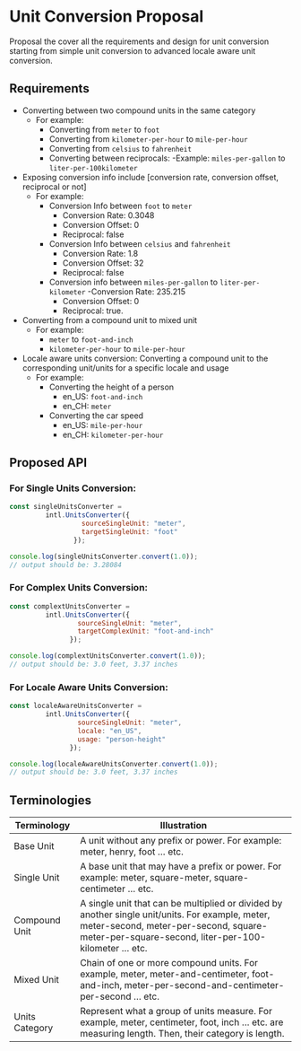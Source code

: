 # Unit Conversion Proposal

Proposal the cover all the requirements and design for unit conversion starting from simple unit conversion to advanced locale aware unit conversion.

## Requirements
  - Converting between two compound units in the same category
    - For example:
      - Converting from `meter` to `foot`
      - Converting from `kilometer-per-hour` to `mile-per-hour`
      - Converting from `celsius` to `fahrenheit`
      - Converting between reciprocals:
        -Example:  `miles-per-gallon` to `liter-per-100kilometer`
  - Exposing conversion info include [conversion rate, conversion offset, reciprocal or not] 
    - For example:
      - Conversion Info between `foot` to `meter`
        - Conversion Rate: 0.3048
        - Conversion Offset: 0
        - Reciprocal: false
      - Conversion Info between `celsius` and `fahrenheit`
        - Conversion Rate: 1.8
        - Conversion Offset: 32
        - Reciprocal: false
      - Conversion info between `miles-per-gallon` to `liter-per-kilometer`
        -Conversion Rate: 235.215
        - Conversion Offset: 0
        - Reciprocal: true.
  - Converting from a compound unit to mixed unit
    - For example:
      - `meter` to `foot-and-inch`
      - `kilometer-per-hour` to `mile-per-hour`
  - Locale aware units conversion: Converting a compound unit to the corresponding unit/units for a specific locale and usage
    - For example: 
      - Converting the height of a person
        - en_US: `foot-and-inch`
        - en_CH: `meter`
      - Converting the car speed
        - en_US: `mile-per-hour`
        - en_CH: `kilometer-per-hour`

## Proposed API
### For Single Units Conversion:
```js
const singleUnitsConverter =
         intl.UnitsConverter({
                  sourceSingleUnit: "meter",
                  targetSingleUnit: "foot"
                });

console.log(singleUnitsConverter.convert(1.0));
// output should be: 3.28084
```

### For Complex Units Conversion:
```js
const complextUnitsConverter =
         intl.UnitsConverter({
                 sourceSingleUnit: "meter",
                 targetComplexUnit: "foot-and-inch"
               });

console.log(complextUnitsConverter.convert(1.0));
// output should be: 3.0 feet, 3.37 inches
```

### For Locale Aware Units Conversion:
```js
const localeAwareUnitsConverter =
         intl.UnitsConverter({
                 sourceSingleUnit: "meter",
                 locale: "en_US",
                 usage: "person-height"
               });

console.log(localeAwareUnitsConverter.convert(1.0));
// output should be: 3.0 feet, 3.37 inches
```

## Terminologies

| Terminology    | Illustration                                                                                                                                                                                     |
|----------------|--------------------------------------------------------------------------------------------------------------------------------------------------------------------------------------------------|
| Base Unit      | A unit without any prefix or power. For example: meter, henry, foot … etc.                                                                                                                       |
| Single Unit    | A base unit that may have  a prefix or power. For example: meter, square-meter, square-centimeter … etc.                                                                                         |
| Compound Unit  | A single unit that can be multiplied or divided by another single unit/units. For example, meter, meter-second, meter-per-second, square-meter-per-square-second, liter-per-100-kilometer … etc. |
| Mixed Unit     | Chain of one or more compound units. For example, meter, meter-and-centimeter, foot-and-inch, meter-per-second-and-centimeter-per-second … etc.                                                  |
| Units Category | Represent what a group of units measure. For example, meter, centimeter, foot, inch … etc. are measuring length. Then, their category is  length.                                                |
